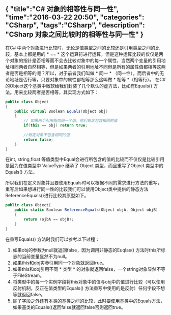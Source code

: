 {
    "title":"C# 对象的相等性与同一性",
    "time":"2016-03-22 20:50",
    "categories": "CSharp",
    "tags":"CSharp",
    "description": "CSharp 对象之间比较时的相等性与同一性"
}
------

在C# 中两个对象进行比较时，无论是值类型之间的比较还是引用类型之间的比较，基本上都是用的 * == * 这个运算符进行运算，但是这种运算比较的仅仅是两个对象的指针是否相等而不会去比较对象中的每一个属性，当然两个变量的引用地址相同两者自然相等，但是如果两者的引用地址不同但是所有的属性值都相等这两者是否是相等的呢？所以，对于前者我们叫做 * 同一 * （同一性），而后者中的无论地址是否行等，只要对象中的属性都相等那么这叫做 * 相等 *（相等行）。 
在C#的Object这个基类中微软给我们封装了几个默认的虚方法，比如有Equals() 方法。用来比较两者是否相等，其实现方式如下：

``` cs
public class Object
{
    public virtual Boolean Equals(Object obj)
    {
        // 如果两个引用指向同一个值，他们肯定包含相同的值
        if(this == obj) return true;
        
        //假定对象不包含相同的值
        return false;
    }
}
``` 
在int,  string,float 等值类型中Equal会进行所包含的值的比较而不仅仅是比较引用是因为在值类型中 ValueType 继承了 Object 类型，而且重写了Object 类型中的Equals() 方法。

所以我们在定义对象并且要使用Equals时可以根据不同的需求进行方法的重写，重写后如果想进行同一性的比较我们可以使用Object类中提供的静态方法ReferenceEquals()进行比较其原型如下。
``` cs
public class Object{
    public static Boolean ReferenceEquals(Object objA, Object objB)
    {
        return (ojbA == objB);
    }
}
``` 

在重写Equals() 方法时我们可以参考以下过程：
1. 如果obj的参数为null就返回false，因为调用非静态的Euqlas() 方法时this所标志的当前变量显然不为null。
2. 如果this和obj实参引用同一个对象就返回true。
3. 如果this和obj引用不同 * 类型 * 的对象就返回false，一个string对象显然不等于FileStream。
4. 将类型中的每一个实例字段将this对象中的值与obj中的值进行比较（可以使用反射机制，反正在值类型的Equals() 方法重写中使用的是反射）任何字段不想等就返回false。
5. 除了字段之外还有本类的基类之间的比较，此时要使用基类中的Equals方法，如果基类的Equals()返回false就返回false否则返回true。